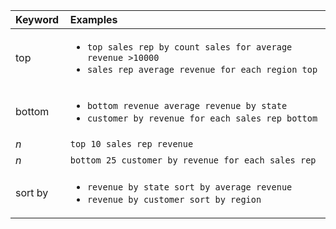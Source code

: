 <table>
   <colgroup>
      <col style="width:5%" />
      <col style="width:75%" />
   </colgroup>
   <thead class="thead" style="text-align:left;">
      <tr>
         <th>Keyword</th>
         <th>Examples</th>
      </tr>
   </thead>
   <tbody class="tbody">
      <tr>
         <td>top</td>
         <td>
          <ul><li><code>top sales rep by count sales for average revenue &gt;10000</code></li>
          <li><code>sales rep average revenue for each region top </code></li> </ul>
         </td>
      </tr>
      <tr>
         <td>bottom</td>
         <td>
            <ul><li><code>bottom revenue average revenue by state</code></li>
            <li><code>customer by revenue for each sales rep bottom </code></li></ul>
         </td>
      </tr>
      <tr>
         <td><i>n</i></td>
         <td>
            <code>top 10 sales rep revenue</code>
         </td>
      </tr>
      <tr>
         <td><i>n</i></td>
         <td>
            <code>bottom 25 customer by revenue for each sales rep</code>
         </td>
      </tr>
      <tr>
         <td>sort by</td>
         <td>
            <ul>
            <li><code>revenue by state sort by average revenue</code></li>
            <li><code>revenue by customer sort by region</code></li>
            </ul>
         </td>
      </tr>
   </tbody>
</table>

